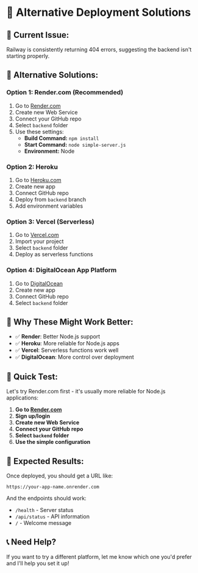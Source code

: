 # 🚀 Alternative Deployment Solutions

## 🚨 Current Issue:
Railway is consistently returning 404 errors, suggesting the backend isn't starting properly.

## 🎯 Alternative Solutions:

### **Option 1: Render.com (Recommended)**
1. Go to [Render.com](https://render.com)
2. Create new Web Service
3. Connect your GitHub repo
4. Select `backend` folder
5. Use these settings:
   - **Build Command:** `npm install`
   - **Start Command:** `node simple-server.js`
   - **Environment:** Node

### **Option 2: Heroku**
1. Go to [Heroku.com](https://heroku.com)
2. Create new app
3. Connect GitHub repo
4. Deploy from `backend` branch
5. Add environment variables

### **Option 3: Vercel (Serverless)**
1. Go to [Vercel.com](https://vercel.com)
2. Import your project
3. Select `backend` folder
4. Deploy as serverless functions

### **Option 4: DigitalOcean App Platform**
1. Go to [DigitalOcean](https://cloud.digitalocean.com)
2. Create new app
3. Connect GitHub repo
4. Select `backend` folder

## 🎯 **Why These Might Work Better:**

- ✅ **Render**: Better Node.js support
- ✅ **Heroku**: More reliable for Node.js apps
- ✅ **Vercel**: Serverless functions work well
- ✅ **DigitalOcean**: More control over deployment

## 🚀 **Quick Test:**

Let's try Render.com first - it's usually more reliable for Node.js applications:

1. **Go to [Render.com](https://render.com)**
2. **Sign up/login**
3. **Create new Web Service**
4. **Connect your GitHub repo**
5. **Select `backend` folder**
6. **Use the simple configuration**

## 🎯 **Expected Results:**

Once deployed, you should get a URL like:
```
https://your-app-name.onrender.com
```

And the endpoints should work:
- `/health` - Server status
- `/api/status` - API information
- `/` - Welcome message

## 📞 **Need Help?**

If you want to try a different platform, let me know which one you'd prefer and I'll help you set it up!
